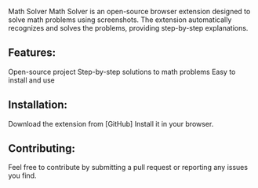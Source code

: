 Math Solver
Math Solver is an open-source browser extension designed to solve math problems using screenshots. The extension automatically recognizes and solves the problems, providing step-by-step explanations.

## Features:
Open-source project
Step-by-step solutions to math problems
Easy to install and use

## Installation:
Download the extension from [GitHub]
Install it in your browser.

## Contributing:
Feel free to contribute by submitting a pull request or reporting any issues you find.
